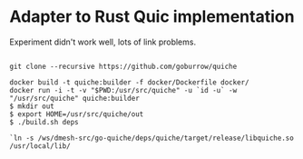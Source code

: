 # Adapter to Rust Quic implementation

Experiment didn't work well, lots of link problems. 

```

git clone --recursive https://github.com/goburrow/quiche

docker build -t quiche:builder -f docker/Dockerfile docker/
docker run -i -t -v "$PWD:/usr/src/quiche" -u `id -u` -w "/usr/src/quiche" quiche:builder
$ mkdir out
$ export HOME=/usr/src/quiche/out
$ ./build.sh deps

`ln -s /ws/dmesh-src/go-quiche/deps/quiche/target/release/libquiche.so /usr/local/lib/
````



